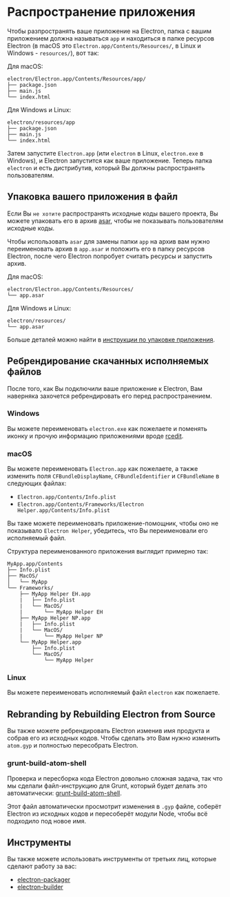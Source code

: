 # Распространение приложения

Чтобы разпространять ваше приложение на Electron, папка с вашим приложением
должна называться `app` и находиться в папке ресурсов Electron (в macOS это
`Electron.app/Contents/Resources/`, в Linux и Windows - `resources/`),
вот так:

Для macOS:

```text
electron/Electron.app/Contents/Resources/app/
├── package.json
├── main.js
└── index.html
```

Для Windows и Linux:

```text
electron/resources/app
├── package.json
├── main.js
└── index.html
```

Затем запустите `Electron.app` (или `electron` в Linux, `electron.exe` в Windows),
и Electron запустится как ваше приложение. Теперь папка `electron` и есть дистрибутив,
который Вы должны распространять пользователям.

## Упаковка вашего приложения в файл

Если Вы `не хотите` распространять исходные коды вашего проекта, Вы можете
упаковать его в архив [asar](https://github.com/atom/asar), чтобы не
показывать пользователям исходные коды.

Чтобы использовать `asar` для замены папки `app` на архив вам нужно
переименовать архив в `app.asar` и положить его в папку ресурсов Electron,
после чего Electron попробует считать ресурсы и запустить архив.


Для macOS:

```text
electron/Electron.app/Contents/Resources/
└── app.asar
```

Для Windows и Linux:

```text
electron/resources/
└── app.asar
```

Больше деталей можно найти в [инструкции по упаковке приложения](application-packaging.md).

## Ребрендирование скачанных исполняемых файлов

После того, как Вы подключили ваше приложение к Electron,
Вам наверняка захочется ребрендировать его перед распространением.

### Windows

Вы можете переименовать `electron.exe` как пожелаете и поменять иконку и прочую
информацию приложениями вроде [rcedit](https://github.com/atom/rcedit).

### macOS

Вы можете переименовать `Electron.app` как пожелаете, а также изменить
поля `CFBundleDisplayName`, `CFBundleIdentifier` и `CFBundleName` в следующих
файлах:

* `Electron.app/Contents/Info.plist`
* `Electron.app/Contents/Frameworks/Electron Helper.app/Contents/Info.plist`

Вы таже можете переименовать приложение-помощник, чтобы оно не показывало `Electron Helper`,
убедитесь, что Вы переименовали его исполняемый файл.

Структура переименованного приложения выглядит примерно так:

```
MyApp.app/Contents
├── Info.plist
├── MacOS/
│   └── MyApp
└── Frameworks/
    ├── MyApp Helper EH.app
    |   ├── Info.plist
    |   └── MacOS/
    |       └── MyApp Helper EH
    ├── MyApp Helper NP.app
    |   ├── Info.plist
    |   └── MacOS/
    |       └── MyApp Helper NP
    └── MyApp Helper.app
        ├── Info.plist
        └── MacOS/
            └── MyApp Helper
```

### Linux

Вы можете переименовать исполняемый файл `electron` как пожелаете.

## Rebranding by Rebuilding Electron from Source

Вы также можете ребрендировать Electron изменив имя продукта и собрав его
из исходных кодов. Чтобы сделать это Вам нужно изменить `atom.gyp` и полностью
пересобрать Electron.

### grunt-build-atom-shell

Проверка и пересборка кода Electron довольно сложная задача, так что мы
сделали файл-инструкцию для Grunt, который будет делать это автоматически:
[grunt-build-atom-shell](https://github.com/paulcbetts/grunt-build-atom-shell).

Этот файл автоматически просмотрит изменения в `.gyp` файле, соберёт
Electron из исходных кодов и пересоберёт модули Node, чтобы всё подходило
под новое имя.

## Инструменты

Вы также можете использовать инструменты от третьих лиц,
которые сделают работу за вас:

* [electron-packager](https://github.com/maxogden/electron-packager)
* [electron-builder](https://github.com/loopline-systems/electron-builder)
